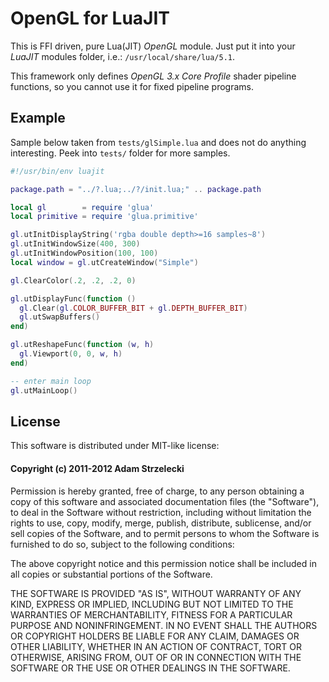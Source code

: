 OpenGL for LuaJIT
=================

This is FFI driven, pure Lua(JIT) *OpenGL* module. Just put it into your *LuaJIT* modules folder, i.e.: `/usr/local/share/lua/5.1`.

This framework only defines *OpenGL 3.x Core Profile* shader pipeline functions, so you cannot use it for fixed pipeline programs.

Example
-------

Sample below taken from `tests/glSimple.lua` and does not do anything interesting. Peek into `tests/` folder for more samples.

```lua
#!/usr/bin/env luajit

package.path = "../?.lua;../?/init.lua;" .. package.path

local gl        = require 'glua'
local primitive = require 'glua.primitive'

gl.utInitDisplayString('rgba double depth>=16 samples~8')
gl.utInitWindowSize(400, 300)
gl.utInitWindowPosition(100, 100)
local window = gl.utCreateWindow("Simple")

gl.ClearColor(.2, .2, .2, 0)

gl.utDisplayFunc(function ()
  gl.Clear(gl.COLOR_BUFFER_BIT + gl.DEPTH_BUFFER_BIT)
  gl.utSwapBuffers()
end)

gl.utReshapeFunc(function (w, h)
  gl.Viewport(0, 0, w, h)
end)

-- enter main loop
gl.utMainLoop()
```

License
-------

This software is distributed under MIT-like license:

#### Copyright (c) 2011-2012 Adam Strzelecki

Permission is hereby granted, free of charge, to any person obtaining
a copy of this software and associated documentation files (the
"Software"), to deal in the Software without restriction, including
without limitation the rights to use, copy, modify, merge, publish,
distribute, sublicense, and/or sell copies of the Software, and to
permit persons to whom the Software is furnished to do so, subject to
the following conditions:

The above copyright notice and this permission notice shall be
included in all copies or substantial portions of the Software.

THE SOFTWARE IS PROVIDED "AS IS", WITHOUT WARRANTY OF ANY KIND,
EXPRESS OR IMPLIED, INCLUDING BUT NOT LIMITED TO THE WARRANTIES OF
MERCHANTABILITY, FITNESS FOR A PARTICULAR PURPOSE AND
NONINFRINGEMENT. IN NO EVENT SHALL THE AUTHORS OR COPYRIGHT HOLDERS BE
LIABLE FOR ANY CLAIM, DAMAGES OR OTHER LIABILITY, WHETHER IN AN ACTION
OF CONTRACT, TORT OR OTHERWISE, ARISING FROM, OUT OF OR IN CONNECTION
WITH THE SOFTWARE OR THE USE OR OTHER DEALINGS IN THE SOFTWARE.
